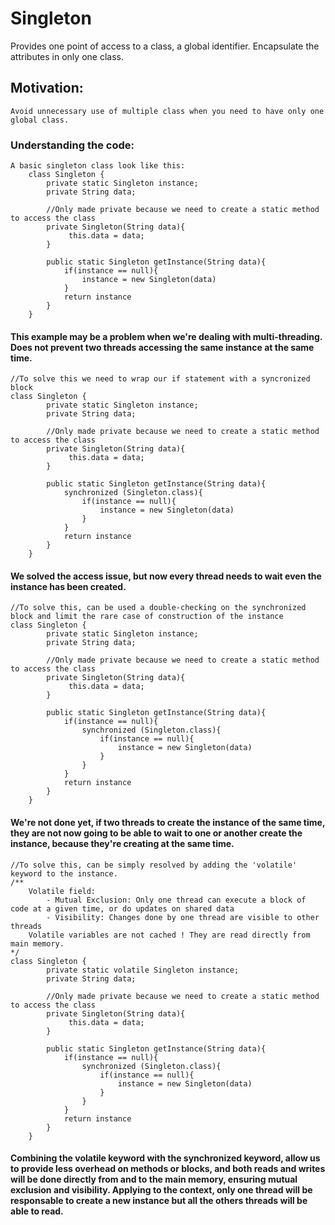 # Singleton

Provides one point of access to a class, a global identifier. Encapsulate the attributes in only one class.

## Motivation:
    Avoid unnecessary use of multiple class when you need to have only one global class.

### Understanding the code:
    A basic singleton class look like this:
        class Singleton {   
            private static Singleton instance;
            private String data;    
            
            //Only made private because we need to create a static method to access the class
            private Singleton(String data){
                 this.data = data;
            }
            
            public static Singleton getInstance(String data){
                if(instance == null){
                    instance = new Singleton(data)
                }
                return instance
            }
        }

#### This example may be a problem when we're dealing with multi-threading. Does not prevent two threads accessing the same instance at the same time.
    //To solve this we need to wrap our if statement with a syncronized block
    class Singleton {   
            private static Singleton instance;
            private String data;    
            
            //Only made private because we need to create a static method to access the class
            private Singleton(String data){
                 this.data = data;
            }

            public static Singleton getInstance(String data){
                synchronized (Singleton.class){
                    if(instance == null){
                        instance = new Singleton(data)
                    }
                }
                return instance
            }
        }

#### We solved the access issue, but now every thread needs to wait even the instance has been created.
    //To solve this, can be used a double-checking on the synchronized block and limit the rare case of construction of the instance
    class Singleton {   
            private static Singleton instance;
            private String data;    
            
            //Only made private because we need to create a static method to access the class
            private Singleton(String data){
                 this.data = data;
            }

            public static Singleton getInstance(String data){
                if(instance == null){
                    synchronized (Singleton.class){
                        if(instance == null){
                            instance = new Singleton(data)
                        }
                    }
                }
                return instance
            }
        }
#### We're not done yet, if two threads to create the instance of the same time, they are not now going to be able to wait to one or another create the instance, because they're creating at the same time.
    //To solve this, can be simply resolved by adding the 'volatile' keyword to the instance.
    /**
        Volatile field:
            - Mutual Exclusion: Only one thread can execute a block of code at a given time, or do updates on shared data
            - Visibility: Changes done by one thread are visible to other threads
        Volatile variables are not cached ! They are read directly from main memory.
    */
    class Singleton {   
            private static volatile Singleton instance;
            private String data;    
            
            //Only made private because we need to create a static method to access the class
            private Singleton(String data){
                 this.data = data;
            }

            public static Singleton getInstance(String data){
                if(instance == null){
                    synchronized (Singleton.class){
                        if(instance == null){
                            instance = new Singleton(data)
                        }
                    }
                }
                return instance
            }
        }
#### Combining the volatile keyword with the synchronized keyword, allow us to provide less overhead on methods or blocks, and both reads and writes will be done directly from and to the main memory, ensuring mutual exclusion and visibility. Applying to the context, only one thread will be responsable to create a new instance but all the others threads will be able to read. 